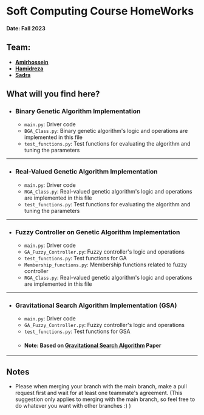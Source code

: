 # Soft Computing Course HomeWorks
#### Date: Fall 2023

## Team:
- [**Amirhossein**](https://github.com/AmirAAZ818)
- [**Hamidreza**](https://github.com/hamidbz)
- [**Sadra**](https://github.com/Sadrakch)

## What will you find here?
- ### Binary Genetic Algorithm Implementation
  - `main.py`: Driver code
  - `BGA_Class.py`: Binary genetic algorithm's logic and operations are implemented in this file
  - `test_functions.py`: Test functions for evaluating the algorithm and tuning the parameters
<hr>

- ### Real-Valued Genetic Algorithm Implementation
  - `main.py`: Driver code
  - `RGA_Class.py`: Real-valued genetic algorithm's logic and operations are implemented in this file
  - `test_functions.py`: Test functions for evaluating the algorithm and tuning the parameters
<hr>

- ### Fuzzy Controller on Genetic Algorithm Implementation
  - `main.py`: Driver code
  - `GA_Fuzzy_Controller.py`: Fuzzy controller's logic and operations
  - `test_functions.py`: Test functions for GA
  - `Membership_functions.py`: Membership functions related to fuzzy controller
  - `RGA_Class.py`: Real-valued genetic algorithm's logic and operations are implemented in this file
<hr>

- ### Gravitational Search Algorithm Implementation (GSA)
  - `main.py`: Driver code
  - `GA_Fuzzy_Controller.py`: Fuzzy controller's logic and operations
  - `test_functions.py`: Test functions for GSA
  - #### Note: Based on [**Gravitational Search Algorithm**](https://doi.org/10.1016/j.ins.2009.03.004) Paper
<hr>

## Notes
<ul>
<li>Please when merging your branch with the main branch, make a pull request first and wait for at least one teammate's agreement. (This suggestion only applies to merging with the main branch, so feel free to do whatever you want with other branches :) )</li>
</ul>